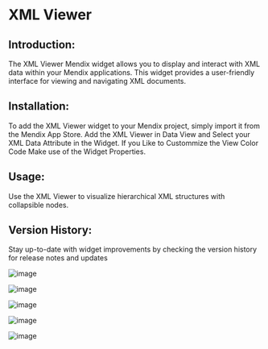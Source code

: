 # XML Viewer

## Introduction:
  The XML Viewer Mendix widget allows you to display and interact with XML data within your Mendix applications.
  This widget provides a user-friendly interface for viewing and navigating XML documents.

## Installation:
  To add the XML Viewer widget to your Mendix project, simply import it from the Mendix App Store.
    Add the XML Viewer in Data View and Select your XML Data Attribute in the Widget.
    If you Like to Custommize the View Color Code Make use of the Widget Properties.
    
## Usage:
  Use the XML Viewer to visualize hierarchical XML structures with collapsible nodes.

## Version History:
  Stay up-to-date with widget improvements by checking the version history for release notes and updates

  ![image](https://github.com/manojjohn1838/XMLViewer/assets/26872174/d2e8012f-7983-43f6-b334-750a48f400e1)

  ![image](https://github.com/manojjohn1838/XMLViewer/assets/26872174/f962b919-76dc-4666-9df3-45655c44938e)

  
  ![image](https://github.com/manojjohn1838/XMLViewer/assets/26872174/ca731fd0-098a-4376-8968-48ebd274552b)

  ![image](https://github.com/manojjohn1838/XMLViewer/assets/26872174/cbaa8a67-2149-48ee-8591-8998b0214933)

  ![image](https://github.com/manojjohn1838/XMLViewer/assets/26872174/9aa248fb-3217-464c-9667-132ae1a2b302)



